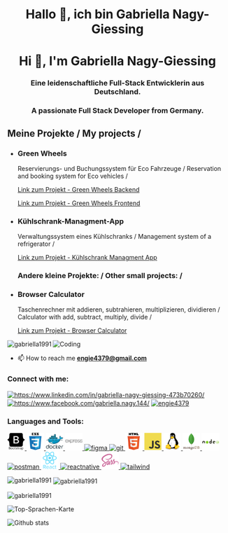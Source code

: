 
<h1 align="center">Hallo 👋, ich bin Gabriella Nagy-Giessing</h1>
<h1 align="center">Hi 👋, I'm Gabriella Nagy-Giessing</h1>

<h3 align="center">Eine leidenschaftliche Full-Stack Entwicklerin aus Deutschland.</h3>
<h3 align="center">A passionate Full Stack Developer from Germany.</h3>


 <h2>Meine Projekte / My projects /</h2>
    <ul>
      <li>
        <h3>Green Wheels</h3>
        <p>Reservierungs- und Buchungssystem für Eco Fahrzeuge / Reservation and booking system for Eco vehicles /</p>
        <p><a href="https://github.com/Green-Wheels/GreenWheels-Backend-express.js">Link zum Projekt - Green Wheels Backend</a></p>
        <p><a href="https://github.com/Green-Wheels/GreenWheels-Frontend-with-React">Link zum Projekt - Green Wheels Frontend</a></p>
      </li>
      <li>
        <h3>Kühlschrank-Managment-App</h3>
        <p>Verwaltungssystem eines Kühlschranks / Management system of a refrigerator /</p>
        <p><a href="https://github.com/Gabriella1991/Kuehlschrank-Managment-App">Link zum Projekt - Kühlschrank Managment App</a></p>
      </li>
      <h3>Andere kleine Projekte: / Other small projects: /</h3>
      <li>
        <h3>Browser Calculator</h3>
        <p>Taschenrechner mit addieren, subtrahieren, multiplizieren, dividieren / Calculator with add, subtract, multiply, divide / </p>
        <p><a href="https://github.com/Gabriella1991/Browser-Calculator-Nov-22">Link zum Projekt - Browser Calculator</a></p>
      </li>
    </ul>




 <img align="right"  alt="Coding" width="400" src="https://media1.giphy.com/media/MGdfeiKtEiEPS/giphy.gif?cid=ecf05e47ivvh8o6ouf36rp1k1c0wxior1khwpl6k5c64zt0t&ep=v1_gifs_related&rid=giphy.gif&ct=g" />

<p align="left"> <img src="https://komarev.com/ghpvc/?username=gabriella1991&label=Profile%20views&color=0e75b6&style=flat" alt="gabriella1991" /> </p>



- 📫 How to reach me **engie4379@gmail.com**

<h3 align="left">Connect with me:</h3>
<p align="left">

<a href="https://linkedin.com/in/gabriella-nagy-giessing-473b70260/" target="blank"><img align="center" src="https://raw.githubusercontent.com/rahuldkjain/github-profile-readme-generator/master/src/images/icons/Social/linked-in-alt.svg" alt="https://www.linkedin.com/in/gabriella-nagy-giessing-473b70260/" height="30" width="40" /></a>
<a href="https://www.facebook.com/gabriella.nagy.144/" target="blank"><img align="center" src="https://raw.githubusercontent.com/rahuldkjain/github-profile-readme-generator/master/src/images/icons/Social/facebook.svg" alt="https://www.facebook.com/gabriella.nagy.144/" height="30" width="40" /></a>
 <a href="https://twitter.com/engie4379" target="blank"><img align="center" src="https://raw.githubusercontent.com/rahuldkjain/github-profile-readme-generator/master/src/images/icons/Social/twitter.svg" alt="engie4379" height="30" width="40" /></a>
</p>

<h3 align="left">Languages and Tools:</h3>
<p align="left"> <a href="https://getbootstrap.com" target="_blank" rel="noreferrer"> <img src="https://raw.githubusercontent.com/devicons/devicon/master/icons/bootstrap/bootstrap-plain-wordmark.svg" alt="bootstrap" width="40" height="40"/> </a> <a href="https://www.w3schools.com/css/" target="_blank" rel="noreferrer"> <img src="https://raw.githubusercontent.com/devicons/devicon/master/icons/css3/css3-original-wordmark.svg" alt="css3" width="40" height="40"/> </a> <a href="https://www.docker.com/" target="_blank" rel="noreferrer"> <img src="https://raw.githubusercontent.com/devicons/devicon/master/icons/docker/docker-original-wordmark.svg" alt="docker" width="40" height="40"/> </a> <a href="https://expressjs.com" target="_blank" rel="noreferrer"> <img src="https://raw.githubusercontent.com/devicons/devicon/master/icons/express/express-original-wordmark.svg" alt="express" width="40" height="40"/> </a> <a href="https://www.figma.com/" target="_blank" rel="noreferrer"> <img src="https://www.vectorlogo.zone/logos/figma/figma-icon.svg" alt="figma" width="40" height="40"/> </a> <a href="https://git-scm.com/" target="_blank" rel="noreferrer"> <img src="https://www.vectorlogo.zone/logos/git-scm/git-scm-icon.svg" alt="git" width="40" height="40"/> </a> <a href="https://www.w3.org/html/" target="_blank" rel="noreferrer"> <img src="https://raw.githubusercontent.com/devicons/devicon/master/icons/html5/html5-original-wordmark.svg" alt="html5" width="40" height="40"/> </a> <a href="https://developer.mozilla.org/en-US/docs/Web/JavaScript" target="_blank" rel="noreferrer"> <img src="https://raw.githubusercontent.com/devicons/devicon/master/icons/javascript/javascript-original.svg" alt="javascript" width="40" height="40"/> </a> <a href="https://www.linux.org/" target="_blank" rel="noreferrer"> <img src="https://raw.githubusercontent.com/devicons/devicon/master/icons/linux/linux-original.svg" alt="linux" width="40" height="40"/> </a> <a href="https://www.mongodb.com/" target="_blank" rel="noreferrer"> <img src="https://raw.githubusercontent.com/devicons/devicon/master/icons/mongodb/mongodb-original-wordmark.svg" alt="mongodb" width="40" height="40"/> </a> <a href="https://nodejs.org" target="_blank" rel="noreferrer"> <img src="https://raw.githubusercontent.com/devicons/devicon/master/icons/nodejs/nodejs-original-wordmark.svg" alt="nodejs" width="40" height="40"/> </a> <a href="https://postman.com" target="_blank" rel="noreferrer"> <img src="https://www.vectorlogo.zone/logos/getpostman/getpostman-icon.svg" alt="postman" width="40" height="40"/> </a> <a href="https://reactjs.org/" target="_blank" rel="noreferrer"> <img src="https://raw.githubusercontent.com/devicons/devicon/master/icons/react/react-original-wordmark.svg" alt="react" width="40" height="40"/> </a> <a href="https://reactnative.dev/" target="_blank" rel="noreferrer"> <img src="https://reactnative.dev/img/header_logo.svg" alt="reactnative" width="40" height="40"/> </a> <a href="https://sass-lang.com" target="_blank" rel="noreferrer"> <img src="https://raw.githubusercontent.com/devicons/devicon/master/icons/sass/sass-original.svg" alt="sass" width="40" height="40"/> </a> <a href="https://tailwindcss.com/" target="_blank" rel="noreferrer"> <img src="https://www.vectorlogo.zone/logos/tailwindcss/tailwindcss-icon.svg" alt="tailwind" width="40" height="40"/> </a> </p>

<p><img align="left" src="https://github-readme-stats.vercel.app/api/top-langs?username=gabriella1991&show_icons=true&locale=en&layout=compact" alt="gabriella1991" /></p>

<p>&nbsp;<img align="center" src="https://github-readme-stats.vercel.app/api?username=gabriella1991&show_icons=true&locale=en" alt="gabriella1991" /></p>

<p><img align="center" src="https://github-readme-streak-stats.herokuapp.com/?user=gabriella1991&" alt="gabriella1991" /></p>


 
![Top-Sprachen-Karte](https://github-readme-stats.vercel.app/api/top-langs/?username=Gabriella1991&layout=compact)

![Github stats]( https://github-readme-stats.vercel.app/api?username=Gabriella1991&theme=highcontrast&show_icons=true&count_private=true )

<!--
**Gabriella1991/Gabriella1991** is a ✨ _special_ ✨ repository because its `README.md` (this file) appears on your GitHub profile.

Here are some ideas to get you started:

- 🔭 I’m currently working on ...
- 🌱 I’m currently learning ...
- 👯 I’m looking to collaborate on ...
- 🤔 I’m looking for help with ...
- 💬 Ask me about ...
- 📫 How to reach me: Xing Profil : https://www.xing.com/profile/Gabriella_NagyGiessing/cv
- 😄 Pronouns: ...
- ⚡ Fun fact: ...
-->
